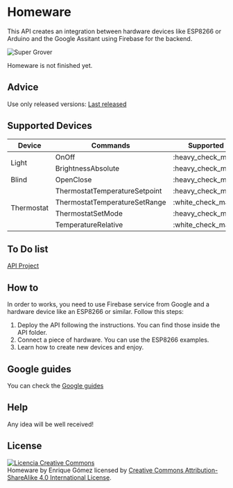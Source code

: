 # Homeware
This API creates an integration between hardware devices like ESP8266 or Arduino and the Google Assitant using Firebase for the backend.

<img alt="Super Grover" src="https://github.com/kikeelectronico/homeware/raw/master/images/cloud.png" />

Homeware is not finished yet.

## Advice
Use only released versions: <a href="https://github.com/kikeelectronico/Homeware/releases/latest">Last released</a>

## Supported Devices

<table>
    <thead>
        <tr>
            <th>Device</th>
            <th>Commands</th>
            <th>Supported</th>
        </tr>
    </thead>
    <tbody>
        <tr>
            <td rowspan="2">Light</td>
            <td>OnOff</td>
            <td>:heavy_check_mark:</td>
        </tr>
        <tr>
            <td>BrightnessAbsolute</td>
            <td>:heavy_check_mark:</td>
        </tr>
        <tr>
            <td>Blind</td>
            <td>OpenClose</td>
            <td>:heavy_check_mark:</td>
        </tr>
        <tr>
            <td rowspan="4">Thermostat</td>
            <td>ThermostatTemperatureSetpoint</td>
            <td>:heavy_check_mark:</td>
        </tr>
        <tr>
            <td>ThermostatTemperatureSetRange</td>
            <td> :white_check_mark:</td>
        </tr>
        <tr>
            <td>ThermostatSetMode</td>
            <td>:heavy_check_mark:</td>
        </tr>
        <tr>
            <td>TemperatureRelative</td>
            <td> :white_check_mark:</td>
        </tr>
    </tbody>
</table>

## To Do list

<a href="https://github.com/kikeelectronico/Homeware/projects/1"> API Project </a>

## How to

In order to works, you need to use Firebase service from Google and a hardware device like an ESP8266 or similar. Follow this steps:

1. Deploy the API following the instructions. You can find those inside the API folder.
2. Connect a piece of hardware. You can use the ESP8266 examples.
3. Learn how to create new devices and enjoy.

## Google guides

You can check the <a href="https://developers.google.com/actions/smarthome/"> Google guides </a>

## Help

Any idea will be well received!

## License

<a rel="license" href="http://creativecommons.org/licenses/by-sa/4.0/"><img alt="Licencia Creative Commons" style="border-width:0" src="https://i.creativecommons.org/l/by-sa/4.0/88x31.png" /></a><br /><span xmlns:dct="http://purl.org/dc/terms/" property="dct:title">Homeware</span> by <span xmlns:cc="http://creativecommons.org/ns#" property="cc:attributionName">Enrique Gómez</span> licensed by <a rel="license" href="http://creativecommons.org/licenses/by-sa/4.0/">Creative Commons Attribution-ShareAlike 4.0 International License</a>.<br /><br />
